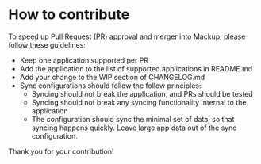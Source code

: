 # How to contribute

To speed up Pull Request (PR) approval and merger into Mackup, please follow these guidelines:
- Keep one application supported per PR
- Add the application to the list of supported applications in README.md
- Add your change to the WIP section of CHANGELOG.md
- Sync configurations should follow the follow principles:
  - Syncing should not break the application, and PRs should be tested
  - Syncing should not break any syncing functionality internal to the application
  - The configuration should sync the minimal set of data, so that syncing happens quickly. Leave large app data out of the sync configuration.

Thank you for your contribution!
